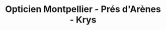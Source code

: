 ---
title: "Opticien Montpellier - Prés d'Arènes - Krys"
url: /montpellier/opticien-montpellier-pres-darenes-krys/
shop: opticien
---